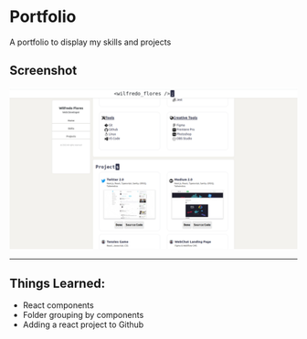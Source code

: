 # Portfolio

A portfolio to display my skills and projects

## Screenshot

![App Screenshot](/public/portfolio-screenshot.jpg)

---

## Things Learned:

- React components
- Folder grouping by components
- Adding a react project to Github
